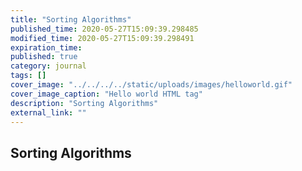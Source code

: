```yaml
---
title: "Sorting Algorithms"
published_time: 2020-05-27T15:09:39.298485
modified_time: 2020-05-27T15:09:39.298491
expiration_time: 
published: true
category: journal
tags: []
cover_image: "../../../../static/uploads/images/helloworld.gif"
cover_image_caption: "Hello world HTML tag"
description: "Sorting Algorithms"
external_link: ""
---
```


## Sorting Algorithms

